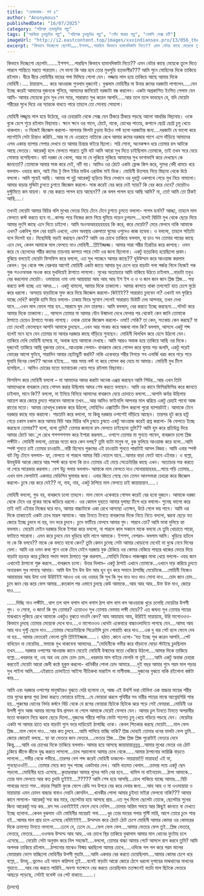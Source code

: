 ```yaml
---
title: "ধোকাবাজ- পর্ব ৪"
author: "Anonymous"
publishedDate: "16/07/2025"
category: "পরিপক্ব চোদাচুদির গল্প"
tags: ["পরকিয়া চুদাচুদির গল্প", "পরিপক্ক চুদাচুদির গল্প", "পোঁদ মারার গল্প", "বেঙ্গলি সেক্স চটি"]
imageUrl: "http://i2.eastcontent.top/images/xxxindiansex.pro/13/056_the.jpg"
excerpt: "কিভাবে দিচ্ছেগো ছেলেটা…….ইশশশ….পারছিস কিভাবে হামানদিস্তাটা নিতে?? এমন বেটার কাছে মেয়েকে তুলে দিতে পারলে শান্তিতে মরতে পারতাম। সে ভাগ্য কি আর হবে তোর মুখপুড়ি হতভাগীর??? আমি শুনে মোহিনের দিকে তাকিয়ে রইল..."
---
```


কিভাবে দিচ্ছেগো ছেলেটা…….ইশশশ….পারছিস কিভাবে হামানদিস্তাটা নিতে?? এমন বেটার কাছে মেয়েকে তুলে দিতে পারলে শান্তিতে মরতে পারতাম। সে ভাগ্য কি আর হবে তোর মুখপুড়ি হতভাগীর??? আমি শুনে মোহিনের দিকে তাকিয়ে রইলাম। ধীরে ধীরে মোহিনীর মায়ের গলা মিলিয়ে গেলো যেন। লজ্জায় লাল হয়ে তাকিয়ে আছে আমার দিকে মোহিনী।…. ঠায়ায়াস…. করে আওয়াজ শুনলাম দুজনেই। বুঝলাম মোহিনীর মা উনার রুমের দরজাটা লাগালেন…..যেন ইচ্ছে করেই আমাদের দুজনকে শুনিয়ে, আমাদের জানিয়েই দরজাটা বন্ধ করলেন। একটা অপ্রকাশিত ইংগিত পেলাম যেন আমি- আমার মেয়েকে চুদে সুখ নেন স্যার, সারারাত সুখ করেন আপনি…..আর তলে তলে ভাবছেন যে, যদি মেয়েটা শরীরের সুখে দিয়ে ওর স্যারকে বাধতে পারে তাহলে তো সোনায় সোহাগা।


মোহিনী লজ্জ্বায় লাল হয়ে উঠেছে, ওর চেহারাটা থেকে সেক্স যেন ঠিকরে ঠিকরে পড়ছে আলো আধরির বিছানায়। ওকে বুকে চেপে শুয়ে রইলাম বিছানায়। ক্ষনে ক্ষনে ওর গালে, ঠোটে, নাকে, চোখের পাতায়, কপালে ছোট্ট ছোট্ট চুমু খেতে থাকলাম। ও নিজেই জিজ্ঞেস করলো- আপনার ফিলটা চুড়ায় উঠেও নস্ট হলো দরজাটার জন্য….দরজাটা যে ভালো করে লাগেইনি সেটা চিন্তাও করিনি…আর মা যে এতরাতে নাতিকে রেখে আমার রুমের দরজার পাশে এসে দাঁড়িয়ে আমাদের এসব একান্ত ব্যাপার সেপার দেখবে তা আমার চিন্তার বাইরে ছিলো। সরি সোনা, অনেকক্ষন ধরে তোমার রস আটকে আছে ভেতরে। আরেকটু হলে ফেলতে পারতে তুমি বাট আমি আরো সুখ দিতে চাইছিলাম তোমাকে, তাই তখন সরে যেয়ে সোফায় বসেছিলাম। বাট দরজা যে খোলা, আর মা যে লুকিয়ে লুকিয়ে আমাদের সুখ ভাগাভাগি করে দেখছেন কে জানতো!? তোমাকে আবার সাক করে দেই, নটি বয়। আমিও ওর ঠোটে একটা ফ্রেঞ্চ কিস করে, গুদের বেদী খামচে ধরে বললাম- ওহহহ জান, আই নিড টু ফিল ইউর মাউথ এরাউন্ড মাই ডিক। মোহিনী উতসাহ নিয়ে বিছানা থেকে উঠে বসলো। আমি শুয়েই আছি। আমার পা দুটূ আরেকটু ছড়িয়ে দিয়ে সেখানে ওর দুহাটু একসাথে গেড়ে মুখ নিচে নামালো। আমার বাড়ার মুন্ডিটা চুসতে চুশতে জিজ্ঞেস করলো- সাক করেই বের করে দেই স্যার? কি বের করে দেবে? মেয়েটাও দুস্টুমিতে কম যায়না। যা বের করতে পাগল হয়ে আছেন?? কে বলল পাগল হয়ে আছি আমি? না, তো! আমি তো ঠিকই আছি….।


তখনই মেয়েটা আমার বিচির থলি মুখের ভেতর নিয়ে টেনে টেনে চুশতে চুসতে বললো- পাগল হননি? আচ্ছা, তাহলে মাল ফেলতে কস্ট করতে হবে না…কাপড় পরে নিজের রুমে গিয়ে ঘুমিয়ে পড়েন চুপচাপ….বলেই বিচিটা মুখ থেকে ছেড়ে দিয়ে আমার লুংগি কাছে এনে দিতে চাইলো। আমি অওঅঅহহহহহহহ কি করে, করে মেয়েটা? মেরে ফেলবে নাকি আমাকে এখন? একবিন্দু মাল বের হয়নি এখনো, এমন অবস্থায় একপাতা ঘুমের ওশুদেও কাজ হবেনা। ও বললো, তাহলে সত্যিটা বলে দিলেই হয়। মিছেমিছি বড়াই করছেন কেন?? আমি ওর চোখে তাকিয়ে বললাম, যা চাও সব তোমার পায়ের কাছে এনে দেব, কেবল আমাকে মাল ফেলতে দাও মোহিনী…প্লিইইজ্জজ্জ। আমার সারা শরীর তিরতির করে কাপছে। ওমন করে যে ছেলেদের শরীর কামের তাড়নায় কাপতা পারে সেটা ওর জানা ছিলোনা। একটু হতচকিত হয়েছিলো প্রথম। বুঝিয়ে বলতেই মেয়েটা ফিসফিস করে বললো, এত সুখ পাচ্ছেন আমার কাছে?? হুউউম্মম করে আওয়াজ করলাম কেবল। মুখ থেকে শব্দ বেরুবার আগেই মোহিনী একটা জাতে আমার মুখ চেপে ধরে বাড়াটা গলা পর্জন্ত গিলে নিজেই গক গুক গওওঅঅক অওক করে মুখদিয়েই ঠাপাতে লাগলো। সুখের অত্যাচারে আমি বাকিয়ে উঠতে চাইলাম…বাড়াটা তবুও বের করলোনা মেয়েটা। ওমায়ায়হ ওমা ওমা আয়ায়ায়া আহ আহ আহ ইশ ইস ও ও ও জান জান জান প্লিজ প্লিজ… সহ্য করতে কস্ট হচ্ছে এত আদর…। একটু থামলো, আমার দিকে তাকালো। আমার কাপতে থাকা তলপেটে হাত চেপে মুঠো করে ধরলো। অসহায় বাড়াটাকে মুক্ত করে দিয়ে জিজ্ঞেস করলো- কিইইই?? সারারাত চুদবেন না? এখনই দম ফুরিয়ে যাচ্ছে দেখি? কামুকি হাসি দিয়ে বললো- ঢাকায় ফিরে সুযোগ পেলেই সারারাত ডিউটি দেব আপনার, তখন দেখা যাবে….এখন মাল ফেলে শান্ত হন…আরামে ঘুম দেন তারপর। আমি বললাম, বের করতে ইচ্ছে করছেনা….গটমট করে আমার দিকে তাকালো।… আসলে তোমার মা আমার যৌন উন্মাদনা দেখে ফেলার পর থেকেই কেন জানি তোমাকে ঠাপাতে চেয়েও ঠাপাতে সংকচ লাগছে। ওবাক চোকে জিজ্ঞেস করলো- ওমা!! সেকি? তা কেন, সংকোচ কেন করছে? মা তো দেখেই ফেলেছেন আপনি আমাকে চুদছেন…এখন আর শংকচ করে অজথা লাভ কি? বললাম, আসলে একটু শব্দ হলেই মনে হবে যেন তোমার মা আবার দরজার কাছে দাঁড়িয়ে শুনছেন। মোহিনী খিলখিল করে হেসে উঠলো যেন। তাকিয়ে দেখি মোহিনী হাসছে না, অবাক হয়ে আমাকে দেখছে। আমি আরও অবাক হয়ে তাকিয়ে আছি ওর দিকে। দুজনেই তাকিয়ে আছি দুজনার চোখে…আওয়াজ পেলাম- বাথরুমে জেয়ে গোসল করে ঘুমায় পড় জলদি, একটু পরেই ভোরের আলো ফুটবে, সারাদিন আবার ছোটাছুটি করবি? নাকি একেবারে শরীর নিগড়ে সব এনার্জি খরচ করে পড়ে পড়ে ঘুমাবি দিনের বেলা?? অনেক হইছে…. আর সময় নস্ট না করে গোসল কর যেয়ে মা আমার। মোহিনী মুখ টিপে হাসছিল..। আমিও চোরের মতো ভ্যাবাচেকা খেয়ে পড়ে রইলাম বিছানায়।


ফিসফিস করে মোহিনী বললো – মা আমাদের আদর করাটা অনেক এঞ্জয় করছেন আমি শিউর…আর এখন তিনি আমাদেরকে বাথরুমে যেয়ে গোসল করার উছিলায় আদর শেষ করতে বলছেন। আমি ওর কানে ফিসিরফিসির করে জানতে চাইলাম, মানে কি?? বললো, মা ইনিয়ে বিনিয়ে আমাদের বাথরুমে যেয়ে চোদাতে বললো….আপনি ঝর্নার উছিলায় আয়েশ করে জোরে চুদতে পারবেন আমাকে তখন….আর আমিও ফাইনালি আপনার মাল ঝরিয়ে একটু রেহাই পাবো আজ রাতের মতো। আমার চোখমুখ চকচক করে উঠলো, মোহিনিও এক্সাইটিং ফিল করলো পুরো ব্যাপারটাই। আমাকে টেনে দরজার কাছে দাড় করালো। শয়তানি করে বললো, মা কিন্তু দরজার ওপাশেই দাঁড়িয়ে আছেন। তারপর হুট করে হাটু গেড়ে চকাস চকাস করে আমার বিচি আর বিচির থলি চুষতে চুষতে একটু আওয়াজ করেই প্রশ্ন করলো- কি ফেলতে ইচ্ছে করছেনা তোমার?? বলো, বলো তুমি? তোমার জমানো রস ফেলতে চাইছোনা তুমি?? আমি হুম করে প্রতিউত্ত্র দিয়ে আমার ঠোটে আংুল রেখে শশশশশসস করে ইশারা করলাম… ওপাশে তোমার মা শুনতে পাবেন, বাথরুমে চলো প্লিজ লক্ষীটা। মোহিনী বললো, চোরের মতো করে কেন বলছ? তুমি ব্যাটা মানুষ না, বুক ফুলিয়ে আওয়াজ করে বলো…আমি স্পস্ট শুনতে চাই তোমার চাওয়াটা…নারী হিসেবে পুরুষের এই চাওয়াটা শুনতে পারাটাই আসল বিজয়। আমি এবার স্পস্ট বাট নিচু টোনে বললাম- হ্যা, ফেলতে না পারলে আমার বিচি থেতলে যাবে…আমার বাড়া ফেটে যাবে এইবার। ও বল্লো, উমহুউউ আরো জোরে আর স্পস্ট করে বলো কি চাও তোমার এই মেয়ে সেক্রেটারির কাছে এখন। অত্যাচার সহ্য করতে না পেরে সারেন্ডার করলাম। বেশ উচু গলায় বললাম- আমাকে মাল ফেলতে দাও সোনায়ায়াহহহ…পায়ে পড়ি তোমার… এখন মাল ফেলাটাই একমাত্র মেডিসিন ঘুমাবার জন্য। এবার জিতে গেছে যেন তেমন আনন্দভরা চেহারা করে জিজ্ঞেস করলো- চুষে বের করে দেই?? না, নাহ, নাহ, একটু ঠাপিয়ে মাল ফেলতে চাই জায়ায়ায়ান…..।


মোহিনী বললো, গুড বয়, বাথরুমে চলো তাহলে। মাল ফেলে একেবারে গোসল করেই বের হবো দুজনে। আমাকে দরজা থেকে টেনে ওর বুকের মাঝে জড়িয়ে ধরলো। ওর কোমল দুহাতে আমার দুপাছা টিপে ধরে বললো- শুনেছ ভালো করে তাই না!! এইবার নিজের ঘরে যাও, আমার বাচ্চাটাকে একা রেখে আসছো এতক্ষন, উঠে গেলে ভয় পাবে। আমি ওর দিকে তাকাতেই একটা চোখ মারল আমাকে। আর টানতে টানতে বাথরুমের দিকে নিতে নিতে বললো, ঝরনা ছেড়ে যত জোরে ইচ্ছে চুদবে না হয়, মন ভরে চুদবে। চুদে ফাটিয়ে ফেলবে আমার গুদ। পারবে তো? আমি মাথা দুলিয়ে হ্যা বললাম। মেয়েটা মেইন দরজার দিকে ইশারা করে বললো, না পারলে কাল সকালে মাকে বলবো যে তুমি খোচাতে পারো, ফাটাতে পারোনা। এমন করে চুদবে যেন খুড়িয়ে হাটা লাগে আমাকে। ইশশশ, বেশরম- বললাম আমি। খুড়িয়ে হাটলে মা কে কি বলবে?? মাকে কে বলতে যাবো কেন? তুমি কেমন চুদেছ সেটা আমার খোড়ানো দেখেই মা বুঝে নেবে দিনের বেলা। আমি ওর ওমন কথা শুনে ওকে টেনে মেইন দরজায় বুক ঠেকিয়ে ওর কোমর বেকিয়ে পাছার খাজের ভেতর দিয়ে বাড়াটা হড়হড় করে ঢুকিয়ে গদাম গদাম ঠাপাতে শুরু করলাম….মোহিনি নিজেও লাজলজ্বার মাথা খেয়ে বললো- ওহহ জান এখানেই ঠাপানো শুরু করলে….বাথরুমে চলো। উত্তর দিলাম– একটু ঠাপাই এখানে তোমাকে…এখানে দাড় করিয়ে চুদতে অন্যরকম সুখ লাগছে আমার। আমি উম ইম উম উম আহ হুন হুন করে সমানে ঠাপাচ্ছি মেয়েটাকে….মোহিনী নিজেও আয়ায়ায়হ আহ উমা ওমা উরিইইই আওও ওহ ওহ ওয়হহ কি সুখ কি সুখ দাও দাও দাও সোনা দাও….চোদ জান চোদ…চুদে জান বের করে ফেল আমার…কতকাল পর এভাবে চুদছে কেউ আমাকে…আহ আহ আহ…উফ উফ দাও, জোরে দাও…..


……দিচ্ছি নাও লক্ষীটা…থাপ তপ থাপ থপাস থাস থপাস ঠাপ থাপ থাপ থপ আওয়াজে খুড়ে চলেছি মেয়েটার উপসী গুদ। ও সোনা, ও জান! কি গুদ তোমার? এত্তোওও সুখ তোমায় ভোদায় লক্ষী মেয়ে?? এত জঘন্য সুখ তোমার পায়ের মাঝখানে লুকিয়ে রেখে আমাকে একটুও বুঝতে দাওনি কেন? আহ আয়ায়াহ আহ, উরিইই মায়ায়্যাহ, উরি মাগোওওও- কিভাবে চুদছে তোমার মেয়েকে দেখে যাও….ও মাগোওওও ধোনটা একেবারে বাচ্চাওদানিতে লাগছে যেন….আমহ আহ আহ দাও দুস্টু ছেলে দাও….তোমার সেক্রেটারিকে সিক্রেটলি চুদে পোয়াতি করে দাও….এক দু বার পেট হলে ফেলে দেব না হয়… আমার ভেতরেই ফেলো তুমি প্লিইইইজ্জজ……। হঠাত .কানে এলো- ‘যত ইচ্ছে সুখ করেন আপনি…পেট বাধিয়েন না মেয়েটার…সমাজে মুখ থাকবেনা আমাদের….”মোহিনীকে গভীর করে দাঁড়ানো ঘোড়া স্টাইছে চুদছিলাম তখন…… দরজার ওপাশের আওয়াজ কানে যেতেই মোহিনী উন্মাদের মতো খেকিয়ে উঠলো….আমার দিকে তাকিয়ে বল্লো….খবরদার না, ওহ অহ ওহ চোদ চোদ চোদ….খবরদার মাল বাইরে ফেলবি না তুই……আমি একটু অবাক চেহারা করতেই মেয়েটা আরো জেদী কন্ঠে হুকুম করলো- খানিকীর পোলা চোদ আমারে…..দুই বছর আমার গুদে গরম মাল পড়ার সুখ পাইনা আমি…..এইরাতে চোদাইতে আইসা নীতিকথা মারাইস না মাগীবাজ…..দুজনের বুঝতে বাকি রইলোনা কন্ঠটা কার….


আমি এবং দরজার ওপাশের মানুষটারও বুঝতে দেরি হলোনা যে, আজ এই উবর্শি ভরা যৌবিনা এক বাচ্চার মায়ের শরীর তার গুদের জ্বলন্ত গুহা ঠান্ডা করতে ফোয়ারে চাইছে…যে ফোয়ারা ঝরলে পৃথিবীর সব নারীর পায়ের মাঝে আগ্নেয়গিরি শান্ত হয়…পুরুষের ধোনের নির্দয় কর্ষনে বিচি থেকে যে রসের ফোয়ারা ছিটকে ছিটকে ঝরে পড়ে সেই ফোয়ারা…মোহিনী ওর উপসী গুদে আজ আমার মালের উস্ন প্রসবন না পেলে আমাকে মেরেই ফেলবে যেন। আমার চুল টানতে টানতে অপরাধীর মতো বাথরুমে নিয়ে ঝরনা ছেড়ে দিলো…দুজনের শরীরে পানির ফোটা শতশত চুমু খেয়ে গড়িয়ে পড়ছে যেন। মেয়েটার একটা পা আমার হাতে ধরে বাড়াটা গুদে ভরে দাড়িয়েই ঠাপাচ্ছি ওকে। কেবল শিতকার করছে মেয়েটা…..মাল ফেল প্লিজ….মাল ফেলে দাও….আর কত চুদবে….আমি পালিয়ে যাচ্ছি নাকি? প্লিজ দোহাই তোমার ধনের মালটা ফেল তুমি…জোরে জোরেই বলছে.. হ্যা হ্যা ভেতরে জান ভেতরে….ভেতরে প্লিজ….প্লিজ প্লিজ প্লিজ পুরোটাই ভেতরে দেবে কিন্তু…..আমি ওর চোখের দিকে তাকিয়ে বললাম- আমার হয়ে আসছে জায়ায়ায়ান্নন্নন্ন…আমার মুখের ভেতর ওর ঠোট ঢুকিয়ে জীভে জীভে যুদ্ধ করতে লাগলো…চোখ সরালোনা আমার চোখ থেকে……আমার ঠাপানোর ভারিক্কি বাড়তে লাগলো….গভীর থেকে গভীরে…তারপর বেশ শব্দ করেই মোহিনী ডাকলো- মায়য়ায়া!!! মায়াহহ! এই মা, শুনছোওও!!!…… তোমার মেয়ে কত সুখ পাচ্ছে একটাবার দেখ। আমি থতমত খেলাম….চোদার লয়ে একটু ছেদ পড়লো…মোহিনীর হয়ে এসেছে…কুত্তারবাচ্চা আমার গুদের পানি বের হবে…. থামিস না বাইনচোদ….ঠাপা আমাকে…তোর মাল ফেলতে আর কত চুদবি তুইইই….????? আমি শেষ হয়ে আসছি…চোখ পাকিয়ে যাচ্ছে আমার….বিচি পাথরের মতো শক্ত…বাড়ার শিরাটা ফুকে ফেপে রেডি সব উগরে বের করে দেবার জন্য….আহ আহ ও মা ওওমায়ায়া ও মায়ায়ায়া এমন চোদন বাচ্চার বাবাও দেয়নি কোনদিন….খানকীর পোলা আমার চুইদ্যা মাইরা ফেলবো নাকি??? আমার কানে লাগলো- আরেকটু সহ্য কর মারে, ছেলেটার হয়ে আসছে প্রায়…এত সুখ দিলো ছেলেটা তোকে, ছেলেটার সুখের জিন্য আরেকটু সহ্য কর…রস সব এখনইইইই ফেলে দেবে দেখিস….চোদার অন্তিম সময়ে আর কিছুই জানতে বা দেখতে ইচ্ছে হলোনা…কেবল বুঝলাম এটা মোহিনীর মায়েরই গলা……ধুর তোর মায়ের গলার গুস্টি মারি, আগে তোরে চুদে শান্ত হই…আমার মাল প্রায় চলে এসেছে বেবিইইইই….উম্মম্মম করে ঠোটে ঠোট চেপে মোহিনী আমার কোমর ওর কোমরের দিকে ক্রমাগত টানতে লাগলো…..ঢেলে দে, ঢেলে দে….ফেল ফেল ফেল….আমার ভেতরে ফেল তুই…প্লিজ ভেতরে, ভেতরে, ভেতরে……ওওঅঅ উম্মম্ম আহ আহ…ওর চোখে স্থির তাকিয়ে বুঝালাম আমার মাল ধোনের ফুটোয় চলে এসেছে…. মেয়েটা সেটা অনুবাদ করে নিল সহজেই….বললো, তোমার বাচ্চা আমার পেটে আসলে রাগ করবে তুমি? আমি অপলক তাকিয়ে রইলাম….ঠাপানোর মাঝেও বিস্ময় ঝরছিলো আমার চোখে…..ওদিকে গল গল করে গরম মালের ফোয়ারায় ভেসে যাচ্ছিলো মোহিনীর উপসী গুহাটা…..আমি একবার বের করতে চেয়েছিলাম….আমার কোমর চেপে ধরে বল্লো,.. উমহু…ভুলেও এই সাহস করিসনা তুই….বলেই বাড়াটা আরো জোরে ঠেসে ধরলো দুপায়ের মাঝখানের মাখনের গুহাতে…..আর বের করতে পারিনি…অবশ্য যতক্ষনে বের করতে চেয়েছিলাম ততক্ষনেই যতটা মাল ছিটকে ভেতরে আছড়ে পড়েছে, সেটাই যথেস্ট ওর পেট বাধাতে…….।


(চলবে)
